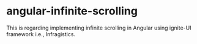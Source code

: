 # angular-infinite-scrolling
This is regarding implementing infinite scrolling in Angular using ignite-UI framework i.e., Infragistics. 
